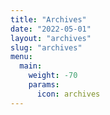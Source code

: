 ```yaml
---
title: "Archives"
date: "2022-05-01"
layout: "archives"
slug: "archives"
menu:
  main:
    weight: -70
    params:
      icon: archives
---
```

